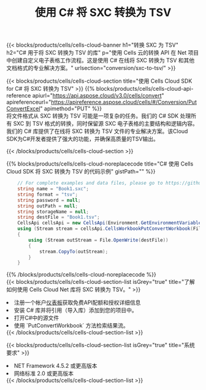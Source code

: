﻿---
title: 使用 C# 将 SXC 转换为 TSV
description: 利用C#的Aspose.Cells Cloud SDK将SXC格式文件转换为TSV格式文件。
kwords: Excel, Convert SXC to TSV, REST, C#
howto: How to convert SXC to TSV using Aspose.Cells Cloud C# library.
---
{{< blocks/products/cells/cells-cloud-banner h1="转换 SXC 为 TSV" h2="C# 用于将 SXC 转换为 TSV 的库" p="使用 Cells 云的转换 API 在 Net 项目中创建自定义电子表格工作流程。这是使用 C# 在线将 SXC 转换为 TSV 和其他文档格式的专业解决方案。" urlsection="conversion/sxc-to-tsv/" >}}

{{< blocks/products/cells/cells-cloud-section title="使用 Cells Cloud SDK for C# 将 SXC 转换为 TSV" >}}
{{% blocks/products/cells/cells-cloud-api-reference apiurl="https://api.aspose.cloud/v3.0/cells/convert" apireferenceurl="https://apireference.aspose.cloud/cells/#/Conversion/PutConvertExcel" apimethod="PUT" %}}
<br/>
将文件格式从 SXC 转换为 TSV 可能是一项复杂的任务。我们的 C# SDK 处理所有 SXC 到 TSV 格式的转换，同时保留源 SXC 电子表格的主要结构和逻辑内容。我们的 C# 库提供了在线将 SXC 转换为 TSV 文件的专业解决方案。该Cloud SDK为C#开发者提供了强大的功能，并确保高质量的TSV输出。

{{< /blocks/products/cells/cells-cloud-section >}}

{{% blocks/products/cells/cells-cloud-noreplacecode title="C# 使用 Cells Cloud SDK 将 SXC 转换为 TSV 的代码示例" gistPath="" %}}
 
```cs
    // For complete examples and data files, please go to https://github.com/aspose-cells-cloud/aspose-cells-cloud-dotnet/
    string name = "Book1.sxc";
    string format = "tsv";
    string password = null;
    string outPath = null;
    string storageName = null;
    string destFile = "Book1.tsv";
    CellsApi cellsApi = new CellsApi(Environment.GetEnvironmentVariable("ProductClientId"), Environment.GetEnvironmentVariable("ProductClientSecret"));
    using (Stream stream = cellsApi.CellsWorkbookPutConvertWorkbook(File.OpenRead(name), format, password, outPath, storageName))
    {
        using (Stream outStream = File.OpenWrite(destFile))
        {
            stream.CopyTo(outStream);
        }
    }
```
 
{{% /blocks/products/cells/cells-cloud-noreplacecode %}}
<br/>
{{< blocks/products/cells/cells-cloud-section-list isGrey="true" title="了解如何使用 Cells Cloud Net 库将 SXC 转换为 TSV。" >}}
<li>注册一个帐户<a href="https://dashboard.aspose.cloud/">仪表板</a>获取免费API配额和授权详细信息</li>
<li>安装 C# 库并将引用（导入库）添加到您的项目中。</li>
<li>打开C#中的源文件</li>
<li>使用 `PutConvertWorkbook` 方法检索结果流。</li>
{{< /blocks/products/cells/cells-cloud-section-list >}}

{{< blocks/products/cells/cells-cloud-section-list isGrey="true" title="系统要求" >}}
<li>NET Framework 4.5.2 或更高版本</li>
<li>网络标准 2.0 或更高版本</li>
{{< /blocks/products/cells/cells-cloud-section-list >}}
